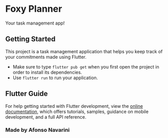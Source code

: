 # Foxy Planner

Your task management app!

## Getting Started

This project is a task management application that helps you keep track of your commitments made using Flutter.

- Make sure to type `flutter pub get` when you first open the project in order to install its dependencies.
- Use `flutter run` to run your application.

## Flutter Guide

For help getting started with Flutter development, view the
[online documentation](https://docs.flutter.dev/), which offers tutorials,
samples, guidance on mobile development, and a full API reference.

### Made by Afonso Navarini

